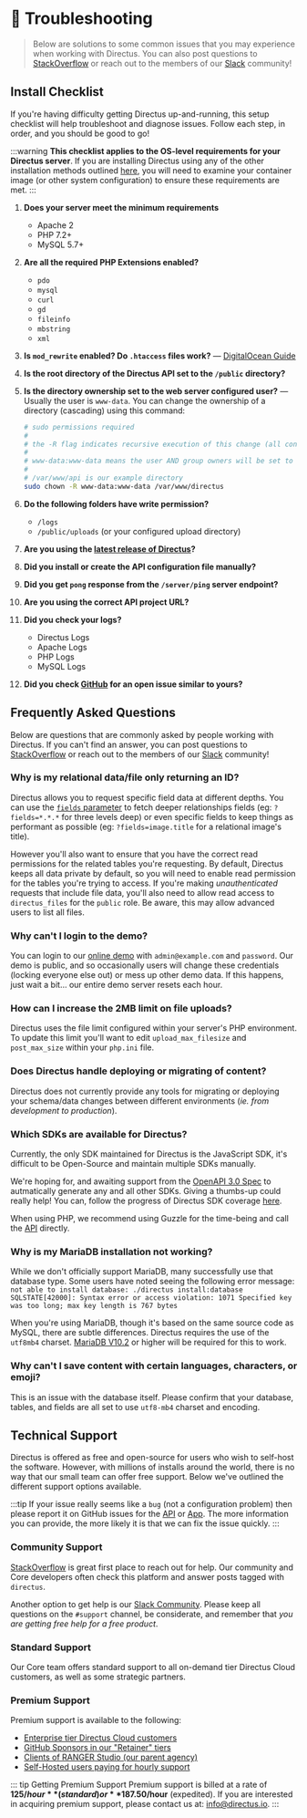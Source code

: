 # 💬 Troubleshooting

> Below are solutions to some common issues that you may experience when working with Directus. You can also post questions to [StackOverflow](https://stackoverflow.com/questions/tagged/directus) or reach out to the members of our [Slack](https://directus.chat) community!

## Install Checklist

If you're having difficulty getting Directus up-and-running, this setup checklist will help troubleshoot and diagnose issues. Follow each step, in order, and you should be good to go!

:::warning
**This checklist applies to the OS-level requirements for your Directus server**. If you are installing Directus using any of the other installation methods outlined [here](/getting-started/installation.html#setup), you will need to examine your container image (or other system configuration) to ensure these requirements are met.
:::

1. **Does your server meet the minimum requirements**

    - Apache 2
    - PHP 7.2+
    - MySQL 5.7+

2. **Are all the required PHP Extensions enabled?**

    - `pdo`
    - `mysql`
    - `curl`
    - `gd`
    - `fileinfo`
    - `mbstring`
    - `xml`

3. **Is `mod_rewrite` enabled? Do `.htaccess` files work?** — [DigitalOcean Guide](https://www.digitalocean.com/community/tutorials/how-to-set-up-mod_rewrite#Section%202)

4. **Is the root directory of the Directus API set to the `/public` directory?**

5. **Is the directory ownership set to the web server configured user?** — Usually the user is `www-data`. You can change the ownership of a directory (cascading) using this command:

    ```bash
    # sudo permissions required
    #
    # the -R flag indicates recursive execution of this change (all contents within the directory will also be changed)
    #
    # www-data:www-data means the user AND group owners will be set to www-data i.e. <user>:<group>
    #
    # /var/www/api is our example directory
    sudo chown -R www-data:www-data /var/www/directus
    ```

6. **Do the following folders have write permission?**

    - `/logs`
    - `/public/uploads` (or your configured upload directory)

7. **Are you using the [latest release of Directus](https://github.com/directus/directus/releases)?**

8. **Did you install or create the API configuration file manually?**

9. **Did you get `pong` response from the `/server/ping` server endpoint?**

10. **Are you using the correct API project URL?**

11. **Did you check your logs?**

    - Directus Logs
    - Apache Logs
    - PHP Logs
    - MySQL Logs

12. **Did you check [GitHub](https://github.com/directus) for an open issue similar to yours?**

## Frequently Asked Questions

Below are questions that are commonly asked by people working with Directus. If you can't find an answer, you can post questions to [StackOverflow](https://stackoverflow.com/questions/tagged/directus) or reach out to the members of our [Slack](https://directus.chat) community!

### Why is my relational data/file only returning an ID?

Directus allows you to request specific field data at different depths. You can use the [`fields` parameter](../api/reference.md#fields) to fetch deeper relationships fields (eg: `?fields=*.*.*` for three levels deep) or even specific fields to keep things as performant as possible (eg: `?fields=image.title` for a relational image's title).

However you'll also want to ensure that you have the correct read permissions for the related tables you're requesting. By default, Directus keeps all data private by default, so you will need to enable read permission for the tables you're trying to access. If you're making _unauthenticated_ requests that include file data, you'll also need to allow read access to `directus_files` for the `public` role. Be aware, this may allow advanced users to list all files.

### Why can't I login to the demo?

You can login to our [online demo](https://demo.directus.io) with `admin@example.com` and `password`. Our demo is public, and so occasionally users will change these credentials (locking everyone else out) or mess up other demo data. If this happens, just wait a bit... our entire demo server resets each hour.

### How can I increase the 2MB limit on file uploads?

Directus uses the file limit configured within your server's PHP environment. To update this limit you'll want to edit `upload_max_filesize` and `post_max_size` within your `php.ini` file.

### Does Directus handle deploying or migrating of content?

Directus does not currently provide any tools for migrating or deploying your schema/data changes between different environments (_ie. from development to production_).

### Which SDKs are available for Directus?

Currently, the only SDK maintained for Directus is the JavaScript SDK, it's difficult to be Open-Source and maintain multiple SDKs manually.

We're hoping for, and awaiting support from the [OpenAPI 3.0 Spec](https://github.com/OAI/OpenAPI-Specification/issues/1706) to autmatically generate any and all other SDKs. Giving a thumbs-up could really help! You can, follow the progress of Directus SDK coverage [here](https://github.com/directus/directus/issues/2255).

When using PHP, we recommend using Guzzle for the time-being and call the [API](/api/reference.html#introduction) directly.

### Why is my MariaDB installation not working?

While we don't officially support MariaDB, many successfully use that database type. Some users have noted seeing the following error message: `not able to install database: ./directus install:database SQLSTATE[42000]: Syntax error or access violation: 1071 Specified key was too long; max key length is 767 bytes`

When you're using MariaDB, though it's based on the same source code as MySQL, there are subtle differences. Directus requires the use of the `utf8mb4` charset. [MariaDB V10.2](https://mariadb.com/kb/en/library/supported-character-sets-and-collations/) or higher will be required for this to work.

### Why can't I save content with certain languages, characters, or emoji?

This is an issue with the database itself. Please confirm that your database, tables, and fields are all set to use `utf8-mb4` charset and encoding.

## Technical Support

Directus is offered as free and open-source for users who wish to self-host the software. However, with millions of installs around the world, there is no way that our small team can offer free support. Below we've outlined the different support options available.

:::tip
If your issue really seems like a `bug` (not a configuration problem) then please report it on GitHub issues for the [API](https://github.com/directus/api/issues/new?template=Bug_report.md) or [App](https://github.com/directus/app/issues/new?template=Bug_report.md). The more information you can provide, the more likely it is that we can fix the issue quickly.
:::

### Community Support

[StackOverflow](https://stackoverflow.com/search?q=directus) is great first place to reach out for help. Our community and Core developers often check this platform and answer posts tagged with `directus`.

Another option to get help is our [Slack Community](https://directus.chat). Please keep all questions on the `#support` channel, be considerate, and remember that _you are getting free help for a free product_.

### Standard Support

Our Core team offers standard support to all on-demand tier Directus Cloud customers, as well as some strategic partners.

### Premium Support

Premium support is available to the following:

* [Enterprise tier Directus Cloud customers](https://directus.cloud)
* [GitHub Sponsors in our "Retainer" tiers](https://github.com/sponsors/directus)
* [Clients of RANGER Studio (our parent agency)](https://rangerstudio.com/)
* [Self-Hosted users paying for hourly support](mailto:info@directus.io)

::: tip Getting Premium Support
Premium support is billed at a rate of **$125/hour** (standard) or **$187.50/hour** (expedited). If you are interested in acquiring premium support, please contact us at: [info@directus.io](mailto:info@directus.io).
:::